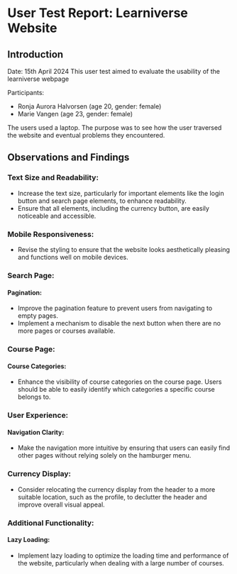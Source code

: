 # User Test Report: Learniverse Website

## Introduction
Date: 15th April 2024
This user test aimed to evaluate the usability of the learniverse webpage

Participants: 

- Ronja Aurora Halvorsen (age 20, gender: female)
- Marie Vangen (age 23, gender: female)

The users used a laptop. The purpose was to see how the user traversed the website and eventual problems they encountered. 

## Observations and Findings 
### Text Size and Readability:
- Increase the text size, particularly for important elements like the login button and search page elements, to enhance readability.
- Ensure that all elements, including the currency button, are easily noticeable and accessible.


### Mobile Responsiveness:
- Revise the styling to ensure that the website looks aesthetically pleasing and functions well on mobile devices.

### Search Page:
#### Pagination:
- Improve the pagination feature to prevent users from navigating to empty pages.
- Implement a mechanism to disable the next button when there are no more pages or courses available.

### Course Page:
#### Course Categories:
- Enhance the visibility of course categories on the course page. Users should be able to easily identify which categories a specific course belongs to.


### User Experience:
#### Navigation Clarity:
- Make the navigation more intuitive by ensuring that users can easily find other pages without relying solely on the hamburger menu.

### Currency Display:
- Consider relocating the currency display from the header to a more suitable location, such as the profile, to declutter the header and improve overall visual appeal.

### Additional Functionality:
#### Lazy Loading:
- Implement lazy loading to optimize the loading time and performance of the website, particularly when dealing with a large number of courses.
